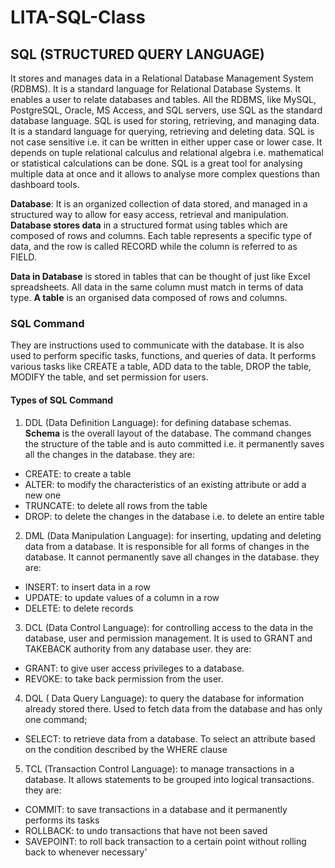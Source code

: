 # LITA-SQL-Class

## SQL (STRUCTURED QUERY LANGUAGE)
It stores and manages data in a Relational Database Management System (RDBMS). It is a standard language for Relational Database Systems. It enables a user to relate databases and tables. All the RDBMS, like MySQL, PostgreSQL, Oracle, MS Access, and SQL servers, use SQL as the standard database language. 
SQL is used for storing, retrieving, and managing data. It is a standard language for querying, retrieving and deleting data. SQL is not case sensitive i.e. it can be written in either upper case or lower case. It depends on tuple relational calculus and relational algebra i.e. mathematical or statistical calculations can be done. SQL is a great tool for analysing multiple data at once and it allows to analyse more complex questions than dashboard tools.

**Database**: It is an organized collection of data stored, and managed in a structured way to allow for easy access, retrieval and manipulation. 
**Database stores data** in a structured format using tables which are composed of rows and columns. Each table represents a specific type of data, and the row is called RECORD while the column is referred to as FIELD.

**Data in Database** is stored in tables that can be thought of just like Excel spreadsheets. All data in the same column must match in terms of data type.
**A table** is an organised data composed of rows and columns.


### SQL Command
They are instructions used to communicate with the database. It is also used to perform specific tasks, functions, and queries of data. It performs various tasks like CREATE a table, ADD data to the table, DROP the table, MODIFY the table, and set permission for users.

#### Types of SQL Command
1.  DDL (Data Definition Language): for defining database schemas. **Schema** is the overall layout of the database. The command changes the structure of the table and is auto committed i.e. it permanently saves all the changes in the database. they are:
  * CREATE: to create a table
  * ALTER: to modify the characteristics of an existing attribute or add a new one
  * TRUNCATE: to delete all rows from the table
  * DROP: to delete the changes in the database i.e. to delete an entire table

2. DML (Data Manipulation Language): for inserting, updating and deleting data from a database. It is responsible for all forms of changes in the database. It cannot permanently save all changes in the database. they are:
  * INSERT: to insert data in a row
  * UPDATE: to update values of a column in a row
  * DELETE: to delete records

3. DCL (Data Control Language): for controlling access to the data in the database, user and permission management. It is used to GRANT and TAKEBACK authority from any database user. they are:
  * GRANT: to give user access privileges to a database.
  * REVOKE: to take back permission from the user.

4. DQL ( Data Query Language): to query the database for information already stored there. Used to fetch data from the database and has only one command;
  * SELECT: to retrieve data from a database. To select an attribute based on the condition described by the WHERE clause

5. TCL (Transaction Control Language): to manage transactions in a database. It allows statements to be grouped into logical transactions. they are:
  * COMMIT: to save transactions in a database and it permanently performs its tasks
  * ROLLBACK: to undo transactions that have not been saved
  * SAVEPOINT: to roll back transaction to a certain point without rolling back to whenever necessary'

    















